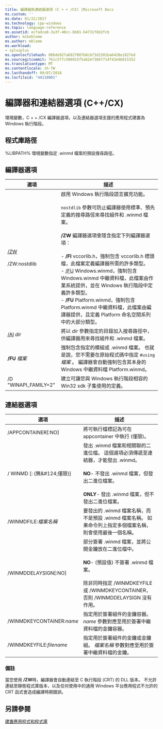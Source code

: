 ```yaml
---
title: 編譯器和連結器選項 (C + + /CX) |Microsoft Docs
ms.custom: ''
ms.date: 01/22/2017
ms.technology: cpp-windows
ms.topic: language-reference
ms.assetid: ecfadce8-3a3f-40cc-bb01-b4731f8d2fcb
author: mikeblome
ms.author: mblome
ms.workload:
- cplusplus
ms.openlocfilehash: 086de927a6927087b8cbf3d1501ba6420e1027ed
ms.sourcegitcommit: 761c5f7c506915f5a62ef3847714f43e9b815352
ms.translationtype: MT
ms.contentlocale: zh-TW
ms.lasthandoff: 09/07/2018
ms.locfileid: "44110801"
---
```

# <a name="compiler-and-linker-options-ccx"></a>編譯器和連結器選項 (C++/CX)

環境變數，C + + /CX 編譯器選項，以及連結器選項支援的應用程式建置為 Windows 執行階段。

## <a name="library-path"></a>程式庫路徑

%LIBPATH% 環境變數指定 .winmd 檔案的預設搜尋路徑。

## <a name="compiler-options"></a>編譯器選項

|選項|描述|
|------------|-----------------|
|[/ZW](../build/reference/zw-windows-runtime-compilation.md)<br /><br /> /ZW:nostdlib|啟用 Windows 執行階段語言擴充功能。<br /><br /> `nostdlib` 參數可防止編譯器使用標準、預先定義的搜尋路徑來尋找組件和 .winmd 檔案。<br /><br /> **/ZW** 編譯器選項會隱含指定下列編譯器選項：<br /><br /> -   **/FI** vccorlib.h，強制包含 vccorlib.h 標頭檔，此檔案定義編譯器所需的許多類型。<br />-   [/FU](../build/reference/fu-name-forced-hash-using-file.md) Windows.winmd，強制包含 Windows.winmd 中繼資料檔，此檔案由作業系統提供，並在 Windows 執行階段中定義許多類型。<br />-   **/FU** Platform.winmd，強制包含 Platform.winmd 中繼資料檔，此檔案由編譯器提供，且定義 Platform 命名空間系列中的大部分類型。|
|[/AI](../build/reference/ai-specify-metadata-directories.md) *dir*|將以 *dir* 參數指定的目錄加入搜尋路徑中，供編譯器用來尋找組件和 .winmd 檔案。|
|**/FU**  *檔案*|強制包含指定的模組或 .winmd 檔案。 也就是說，您不需要在原始程式碼中指定 `#using`*檔案* 。 編譯器會自動強制包含其本身的 Windows 中繼資料檔 Platform.winmd。|
|/D "WINAPI_FAMILY=2"|建立可讓您與 Windows 執行階段相容的 Win32 sdk 子集使用的定義。|

## <a name="linker-options"></a>連結器選項

|選項|描述|
|------------|-----------------|
|/APPCONTAINER[:NO]|將可執行檔標記為可在 appcontainer 中執行 (僅限)。|
|/ WINMD [: {無&AMP;#124;僅限}]|發出 .winmd 檔案和相關聯的二進位檔。 這個選項必須傳遞至連結器，才能發出 .winmd。<br /><br /> **NO**- 不發出 .winmd 檔案，但發出二進位檔案。<br /><br /> **ONLY**- 發出 .winmd 檔案，但不發出二進位檔案。|
|/WINMDFILE:*檔案名稱*|要發出的 .winmd 檔案名稱，而不是預設 .winmd 檔案名稱。 如果命令列上指定多個檔案名稱，則會使用最後一個名稱。|
|/WINMDDELAYSIGN[:NO]|部分簽署 .winmd 檔案，並將公開金鑰放在二進位檔中。<br /><br /> **NO**- (預設值) 不簽署 .winmd 檔案。<br /><br /> 除非同時指定 /WINMDKEYFILE 或 /WINMDKEYCONTAINER，否則 /WINMDDELAYSIGN 沒有作用。|
|/WINMDKEYCONTAINER:*name*|指定用於簽署組件的金鑰容器。 *name* 參數對應至用於簽署中繼資料檔的金鑰容器。|
|/WINMDKEYFILE:*filename*|指定用於簽署組件的金鑰或金鑰組。 *檔案名稱* 參數對應至用於簽署中繼資料檔的金鑰。|

### <a name="remarks"></a>備註

當您使用 **/ZW**時，編譯器會自動連結至 C 執行階段 (CRT) 的 DLL 版本。 不允許連結至靜態程式庫版本，以及任何使用中的通用 Windows 平台應用程式不允許的 CRT 函式會造成編譯時期錯誤。

## <a name="see-also"></a>另請參閱

[建置應用程式和程式庫](../cppcx/building-apps-and-libraries-c-cx.md)